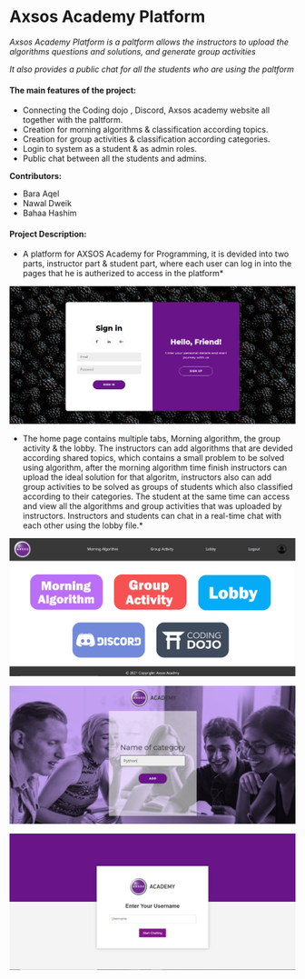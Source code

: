 # Axsos Academy Platform

*Axsos Academy Platform is a paltform allows the instructors to upload the algorithms questions and solutions, and generate group activities*

*It also provides a public chat for all the students who are  using the paltform*

#### The main features of the project:
- Connecting the Coding dojo , Discord, Axsos academy website all together with the paltform.
- Creation for morning algorithms & classification according topics.
- Creation for group activities & classification according categories.
- Login to system as a student & as admin roles.
- Public chat between all the students and admins.

**Contributors:**
- Bara Aqel
- Nawal Dweik
- Bahaa Hashim

#### Project Description:

* A platform for AXSOS Academy for Programming, it is devided into two parts, instructor part & student part, where each user can log in into the pages that he is autherized to access in the platform*

![login](https://github.com/Nawal-Dweik/AXSOS-Academy-Platform/blob/master/screenshots/login.PNG)

* The home page contains multiple tabs, Morning algorithm, the group activity & the lobby. The instructors can add algorithms that are devided according shared topics, which contains a small problem to be solved using algorithm, after the morning algorithm time finish instructors can upload the ideal solution for that algoritm, instructors also can add group activities to be solved as groups of students which also classified according to their categories. The student at the same time can access and view all the algorithms and group activities that was uploaded by instructors. Instructors and students can chat in a real-time chat with each other using the lobby file.*

![homePage](https://github.com/Nawal-Dweik/AXSOS-Academy-Platform/blob/master/screenshots/homePage.PNG)

![addCategory](https://github.com/Nawal-Dweik/AXSOS-Academy-Platform/blob/master/screenshots/addCategory.PNG)

![lobby](https://github.com/Nawal-Dweik/AXSOS-Academy-Platform/blob/master/screenshots/lobby.PNG)

